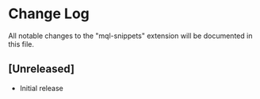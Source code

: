 # Change Log
All notable changes to the "mql-snippets" extension will be documented in this file.


## [Unreleased]
- Initial release